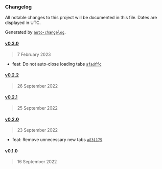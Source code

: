 ### Changelog

All notable changes to this project will be documented in this file. Dates are displayed in UTC.

Generated by [`auto-changelog`](https://github.com/CookPete/auto-changelog).

#### [v0.3.0](https://github.com/ilyub/chrome-keep-open/compare/v0.2.2...v0.3.0)

> 7 February 2023

- feat: Do not auto-close loading tabs [`afadffc`](https://github.com/ilyub/chrome-keep-open/commit/afadffc803610a4a67037d65d8b4c3cd38f56331)

#### [v0.2.2](https://github.com/ilyub/chrome-keep-open/compare/v0.2.1...v0.2.2)

> 26 September 2022

#### [v0.2.1](https://github.com/ilyub/chrome-keep-open/compare/v0.2.0...v0.2.1)

> 25 September 2022

#### [v0.2.0](https://github.com/ilyub/chrome-keep-open/compare/v0.1.0...v0.2.0)

> 23 September 2022

- feat: Remove unnecessary new tabs [`a831175`](https://github.com/ilyub/chrome-keep-open/commit/a831175a615b88032ba50d136f2103c02ce54d94)

#### v0.1.0

> 16 September 2022
